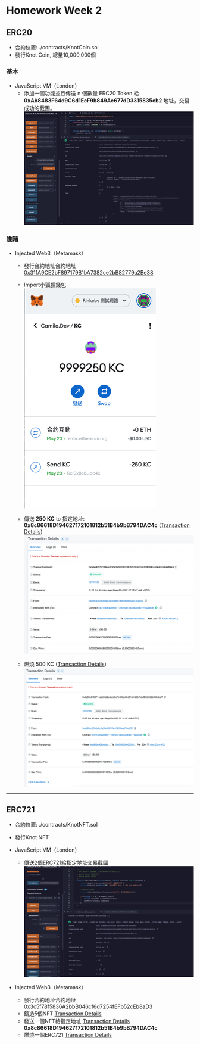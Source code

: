 # Homework Week 2

## ERC20

+ 合約位置: ./contracts/KnotCoin.sol
+ 發行Knot Coin, 總量10,000,000個

### 基本
+ JavaScript VM（London）
    - 添加一個功能並且傳送 n 個數量 ERC20 Token 給 **0xAb8483F64d9C6d1EcF9b849Ae677dD3315835cb2** 地址，交易成功的截圖。
     ![傳送指定數量給指定地址](./Snapshots/KC%20Token%20to%200xAb8483F64d9C6d1EcF9b849Ae677dD3315835cb2.png) 

### 進階

+  Injected Web3（Metamask）
    - 發行合約地址合約地址 [0x311A9CE2bF897179B1bA7382ce2bB82779a2Be38](https://rinkeby.etherscan.io/address/0x311A9CE2bF897179B1bA7382ce2bB82779a2Be38)
    
    - Import小狐狸錢包
        ![Import小狐狸錢包](./Snapshots/Snip20220520_33.png) 

    - 傳送 **250 KC** to 指定地址: **0x8c86618D194627172101812b51B4b9bB794DAC4c** ([Transaction Details](https://rinkeby.etherscan.io/tx/0x9dedb37f27f864d930e3e26220128c5f019cb010c528794ca5064cc59b0df4a3)) ![](./Snapshots/Snip20220521_34.png)
     

    - 燃燒 500 KC ([Transaction Details](https://rinkeby.etherscan.io/tx/0x5a69a6768714add4c22e6ae3bc7c499ce85d51c3428b7e3d84cbb93b090cba7f)) ![](./Snapshots/Snip20220521_35.png)

---

## ERC721

+ 合約位置: ./contracts/KnotNFT.sol
+ 發行Knot NFT
+ JavaScript VM（London）
    - 傳送2個ERC721給指定地址交易截圖
     ![](./Snapshots/KNFT%20to%200x3c5f78f5836A2bbB046cf6d7254fEFb52cEb8aD3.png) 

+  Injected Web3（Metamask）
    - 發行合約地址合約地址 [0x3c5f78f5836A2bbB046cf6d7254fEFb52cEb8aD3](https://rinkeby.etherscan.io/address/0x3c5f78f5836A2bbB046cf6d7254fEFb52cEb8aD3)
    - 鑄造5個NFT [Transaction Details](https://rinkeby.etherscan.io/tx/0xa05d7173e81509731ebf268ef80651b27c7d5517c0e4ab0671df1062d4327a8b)
    - 發送一個NFT給指定地址 [Transaction Details](https://rinkeby.etherscan.io/tx/0x0e142782419dc17c34df03fa14dcb40398c5444eb60c733bd798bee8bff86a3e) **0x8c86618D194627172101812b51B4b9bB794DAC4c** 
    - 燃燒一個ERC721 [Transaction Details](https://rinkeby.etherscan.io/tx/0x32a7735eb0a56c574813fd18e704a35913af2bf5d7e9839fb773d3adc7f88616)
